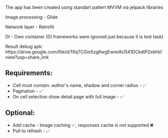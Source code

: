 The app has been created using standart pattert MVVM via jetpack libraries 
<p>
Image processing - Glide
<p>
Network layer - Retrofit 
<p>
DI - Own container (DI frameworks were ignored just because it is test task)
<p>
Result debug apk: https://drive.google.com/file/d/1XqTCGm5zgKwgEwmiAU541DCkdtP2xkhV/view?usp=share_link


## Requirements:

- Cell must contain: author's name, shadow and corner radius - ✅
- Pagination - ✅
- On cell selection show detail page with full image - ✅

## Optional:

- Add cache - Image caching ✅, responses cache is not supported ❌
- Pull to refresh - ✅
